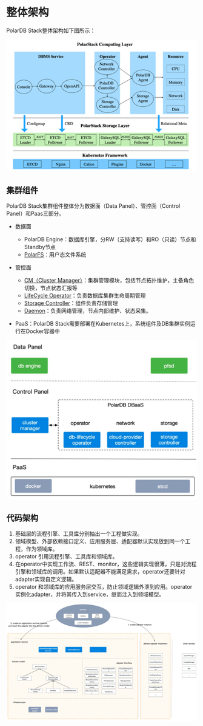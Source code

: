 # 整体架构

PolarDB Stack整体架构如下图所示：

![PolarDB Stack arch](pic/63-PolarDBStack-arch.png)

## 集群组件

PolarDB Stack集群组件整体分为数据面（Data Panel）、管控面（Control Panel）和Paas三部分。

- 数据面
  - PolarDB Engine：数据库引擎，分RW（支持读写）和RO（只读）节点和Standby节点
  - [PolarFS](../DeployPFS.md)：用户态文件系统

- 管控面
  - [CM（Cluster Manager）](../PolarDB-ClusterManager/Cluster-Management.md)：集群管理模块，包括节点拓扑维护，主备角色切换，节点状态汇报等
  - [LifeCycle Operator](../PolarDB-Stack-Operator/Lifecycle-Management.md)：负责数据库集群生命周期管理
  - [Storage Controller](../PolarDB-Stack-Storage/Shared-Storage-Management.md)：组件负责存储管理
  - [Daemon](../PolarDB-Stack-Daemon/Network-Management.md)：负责网络管理，节点内部维护、状态采集。

- PaaS：PolarDB Stack需要部署在Kubernetes上，系统组件及DB集群实例运行在Docker容器中

![img](pic/1.png)

## 代码架构

1. 基础层的流程引擎、工具库分别抽出一个工程做实现。
2. 领域模型、外部依赖接口定义、应用服务层、适配器默认实现放到同一个工程，作为领域库。
3. operator 引用流程引擎、工具库和领域库。
4. 在operator中实现工作流、REST、monitor，这些逻辑实现很薄，只是对流程引擎和领域库的调用。如果默认适配器不能满足需求，operator还要针对adapter实现自定义逻辑。
5. operator 和领域库的应用服务层交互，防止领域逻辑外泄到应用。operator实例化adapter，并将其传入到service，继而注入到领域模型。

![img](pic/5.png)

